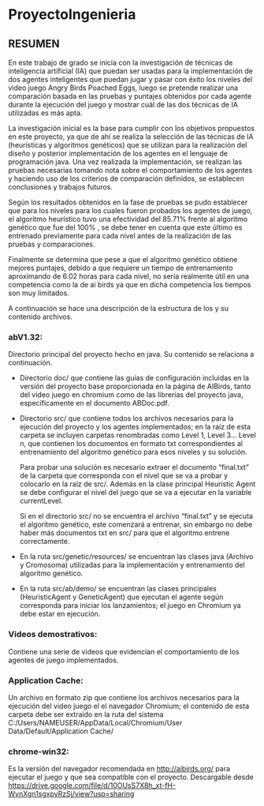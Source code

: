 # ProyectoIngenieria

## RESUMEN
En este trabajo de grado se inicia con la investigación de técnicas de inteligencia artificial (IA) que puedan ser usadas para la implementación de dos agentes inteligentes que puedan jugar y pasar con éxito los niveles del video juego Angry Birds Poached Eggs, luego se pretende realizar una comparación basada en las pruebas y puntajes obtenidos por cada agente durante la ejecución del juego y mostrar cuál de las dos técnicas de IA utilizadas es más apta.

La investigación inicial es la base para cumplir con los objetivos propuestos en este proyecto, ya que de ahí se realiza la selección de las técnicas de IA (heurísticas y algoritmos genéticos) que se utilizan para la realización del diseño y posterior implementación de los agentes en el lenguaje de programación java. Una vez realizada la implementación, se realizan las pruebas necesarias tomando nota sobre el comportamiento de los agentes y haciendo uso de los criterios de comparación definidos, se establecen conclusiones y trabajos futuros.

Según los resultados obtenidos en la fase de pruebas se pudo establecer que para los niveles para los cuales fueron probados los agentes de juego, el algoritmo heurístico tuvo una efectividad del 85.71% frente al algoritmo genético que fue del 100% , se debe tener en cuenta que este último es entrenado previamente para cada nivel antes de la realización de las pruebas y comparaciones.

Finalmente se determina que pese a que el algoritmo genético obtiene mejores puntajes, debido a que requiere un tiempo de entrenamiento aproximando de 6.02 horas para cada nivel, no sería realmente útil en una competencia como la de ai birds ya que en dicha competencia los tiempos son muy limitados.


A continuación se hace una descripción de la estructura de los y su contenido archivos.

  ### abV1.32: 
  Directorio principal del proyecto hecho en java. Su contenido se relaciona a continuación.

  * Directorio doc/ que contiene las guías de configuración incluidas en la versión del proyecto base proporcionada en la página de AIBirds, tanto del video juego en chromium como de las librerías del proyecto java, específicamente en el documento ABDoc.pdf.

  * Directorio src/ que contiene todos los archivos necesarios para la ejecución del proyecto y los agentes implementados; en la raíz de esta carpeta se incluyen carpetas renombradas como Level 1, Level 3… Level n, que contienen los documentos en formato txt correspondientes al entrenamiento del algoritmo genético para esos niveles y su solución.

    Para probar una solución es necesario extraer el documento “final.txt” de la carpeta que corresponda con el nivel que se va a probar y colocarlo en la raíz de src/. Además en la clase principal Heuristic Agent se debe configurar el nivel del juego que se va a ejecutar en la variable currentLevel.

    Si en el directorio src/ no se encuentra el archivo “final.txt” y se ejecuta el algoritmo genético, este comenzará a entrenar, sin embargo no debe haber más documentos txt en src/ para que el algoritmo entrene correctamente.

  * En la ruta src/genetic/resources/ se encuentran las clases java (Archivo y Cromosoma) utilizadas para la implementación y entrenamiento del algoritmo genético.

  * En la ruta src/ab/demo/ se encuentran las clases principales (HeuristicAgent y GeneticAgent) que ejecutan el agente según corresponda para iniciar los lanzamientos; el juego en Chromium ya debe estar en ejecución.



### Videos demostrativos: 
Contiene una serie de videos que evidencian el comportamiento de los agentes de juego implementados.

### Application Cache:
Un archivo en formato zip que contiene los archivos necesarios para la ejecución del video juego el el navegador Chromium; el contenido de esta carpeta debe ser extraído en la ruta del sistema C:/Users/NAMEUSER/AppData/Local/Chromium/User Data/Default/Application Cache/

### chrome-win32: 
Es la versión del navegador recomendada en http://aibirds.org/ para ejecutar el juego y que sea compatible con el proyecto. Descargable desde https://drive.google.com/file/d/10OUsS7X8h_xt-fH-WvnXgn1sgxpyRzSj/view?usp=sharing
